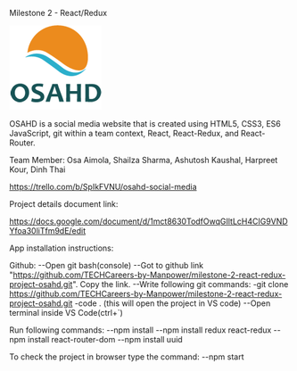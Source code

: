 
Milestone 2 - React/Redux

<img src = "public\images\Logo.png">

OSAHD is a social media website that is created using HTML5, CSS3, ES6 JavaScript, git within a team context, React,
React-Redux, and React-Router.

Team Member: Osa Aimola, Shailza Sharma, Ashutosh Kaushal, Harpreet Kour, Dinh Thai

https://trello.com/b/SpIkFVNU/osahd-social-media

Project details document link:

https://docs.google.com/document/d/1mct8630TodfOwqGIltLcH4CIG9VNDYfoa30liTfm9dE/edit


App installation instructions:

Github:
--Open git bash(console)
--Got to github link "https://github.com/TECHCareers-by-Manpower/milestone-2-react-redux-project-osahd.git". Copy the link.
--Write following git commands: 
    -git clone https://github.com/TECHCareers-by-Manpower/milestone-2-react-redux-project-osahd.git
    -code .  (this will open the project in VS code)
--Open terminal inside VS Code(ctrl+`)

Run following commands:
--npm install
--npm install redux react-redux
--npm install react-router-dom
--npm install uuid

To check the project in browser type the command:
--npm start
